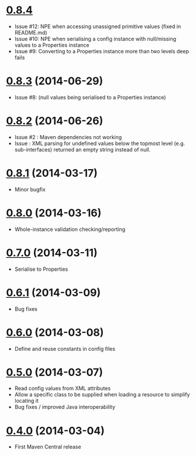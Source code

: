 # [0.8.4](PENDING)
* Issue #12: NPE when accessing unassigned primitive values (fixed in README.md)
* Issue #10: NPE when serialising a config instance with null/missing values to a Properties instance
* Issue #9: Converting to a Properties instance more than two levels deep fails

# [0.8.3](http://central.maven.org/maven2/com/github/tonybaines/gestalt/0.8.3) (2014-06-29)
* Issue #8: (null values being serialised to a Properties instance)

# [0.8.2](http://central.maven.org/maven2/com/github/tonybaines/gestalt/0.8.2) (2014-06-26)
* Issue #2 : Maven dependencies not working
* Issue : XML parsing for undefined values below the topmost level (e.g. sub-interfaces) returned an empty string instead of null.

# [0.8.1](http://central.maven.org/maven2/com/github/tonybaines/gestalt/0.8.1) (2014-03-17)
* Minor bugfix

# [0.8.0](http://central.maven.org/maven2/com/github/tonybaines/gestalt/0.8.0) (2014-03-16)
* Whole-instance validation checking/reporting

# [0.7.0](http://central.maven.org/maven2/com/github/tonybaines/gestalt/0.7.0) (2014-03-11)
* Serialise to Properties

# [0.6.1](http://central.maven.org/maven2/com/github/tonybaines/gestalt/0.6.1) (2014-03-09)
* Bug fixes

# [0.6.0](http://central.maven.org/maven2/com/github/tonybaines/gestalt/0.6.0) (2014-03-08)
* Define and reuse constants in config files

# [0.5.0](http://central.maven.org/maven2/com/github/tonybaines/gestalt/0.5.0) (2014-03-07)
* Read config values from XML attributes
* Allow a specific class to be supplied when loading a resource to simplify locating it
* Bug fixes / improved Java interoperability

# [0.4.0](http://central.maven.org/maven2/com/github/tonybaines/gestalt/0.4.0) (2014-03-04)
* First Maven Central release
